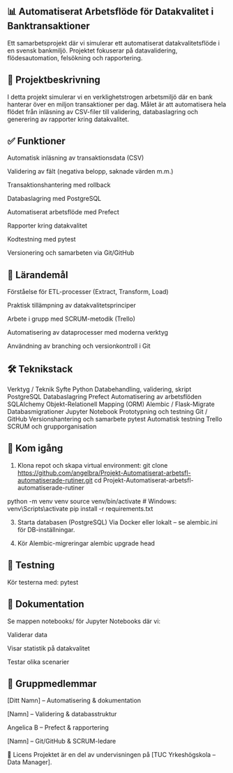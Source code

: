 ## 📊 Automatiserat Arbetsflöde för Datakvalitet i Banktransaktioner
Ett samarbetsprojekt där vi simulerar ett automatiserat datakvalitetsflöde i en svensk bankmiljö. Projektet fokuserar på datavalidering, flödesautomation, felsökning och rapportering.

## 📁 Projektbeskrivning
I detta projekt simulerar vi en verklighetstrogen arbetsmiljö där en bank hanterar över en miljon transaktioner per dag. Målet är att automatisera hela flödet från inläsning av CSV-filer till validering, databaslagring och generering av rapporter kring datakvalitet.

## ✅ Funktioner
Automatisk inläsning av transaktionsdata (CSV)

Validering av fält (negativa belopp, saknade värden m.m.)

Transaktionshantering med rollback

Databaslagring med PostgreSQL

Automatiserat arbetsflöde med Prefect

Rapporter kring datakvalitet

Kodtestning med pytest

Versionering och samarbeten via Git/GitHub

## 🧠 Lärandemål
Förståelse för ETL-processer (Extract, Transform, Load)

Praktisk tillämpning av datakvalitetsprinciper

Arbete i grupp med SCRUM-metodik (Trello)

Automatisering av dataprocesser med moderna verktyg

Användning av branching och versionkontroll i Git

## 🛠 Teknikstack
Verktyg / Teknik	Syfte
Python	Databehandling, validering, skript
PostgreSQL	Databaslagring
Prefect	Automatisering av arbetsflöden
SQLAlchemy	Objekt-Relationell Mapping (ORM)
Alembic / Flask-Migrate	Databasmigrationer
Jupyter Notebook	Prototypning och testning
Git / GitHub	Versionshantering och samarbete
pytest	Automatisk testning
Trello	SCRUM och grupporganisation

## 🚀 Kom igång
1. Klona repot och skapa virtual environment: 
git clone https://github.com/angelbra/Projekt-Automatiserat-arbetsfl-automatiserade-rutiner.git
cd Projekt-Automatiserat-arbetsfl-automatiserade-rutiner

python -m venv venv
source venv/bin/activate  # Windows: venv\Scripts\activate
pip install -r requirements.txt

3. Starta databasen (PostgreSQL)
Via Docker eller lokalt – se alembic.ini för DB-inställningar.

4. Kör Alembic-migreringar
alembic upgrade head

## 🧪 Testning
Kör testerna med:
pytest

## 📘 Dokumentation
Se mappen notebooks/ för Jupyter Notebooks där vi:

Validerar data

Visar statistik på datakvalitet

Testar olika scenarier

## 👥 Gruppmedlemmar
[Ditt Namn] – Automatisering & dokumentation

[Namn] – Validering & databasstruktur

Angelica B – Prefect & rapportering

[Namn] – Git/GitHub & SCRUM-ledare

🧾 Licens
Projektet är en del av undervisningen på [TUC Yrkeshögskola – Data Manager].
